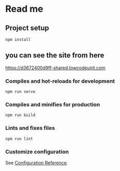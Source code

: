 # Read me

## Project setup
```
npm install
```
## you can see the site from here
https://d3672400d9ff-shared.lowcodeunit.com


### Compiles and hot-reloads for development
```
npm run serve
```

### Compiles and minifies for production
```
npm run build
```

### Lints and fixes files
```
npm run lint
```



### Customize configuration
See [Configuration Reference](https://cli.vuejs.org/config/).

